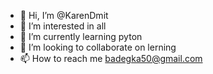 - 👋 Hi, I’m @KarenDmit
- 👀 I’m interested in all
- 🌱 I’m currently learning pyton
- 💞️ I’m looking to collaborate on lerning
- 📫 How to reach me badegka50@gmail.com

<!---
KarenDmit/KarenDmit is a ✨ special ✨ repository because its `README.md` (this file) appears on your GitHub profile.
You can click the Preview link to take a look at your changes.
--->
